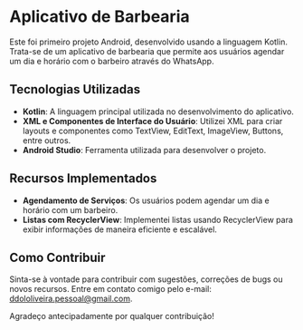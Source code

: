 # Aplicativo de Barbearia

Este foi primeiro projeto Android, desenvolvido usando a linguagem Kotlin. Trata-se de um aplicativo de barbearia que permite aos usuários agendar um dia e horário com o barbeiro através do WhatsApp.

## Tecnologias Utilizadas

- **Kotlin**: A linguagem principal utilizada no desenvolvimento do aplicativo.
- **XML e Componentes de Interface do Usuário**: Utilizei XML para criar layouts e componentes como TextView, EditText, ImageView, Buttons, entre outros.
- **Android Studio**: Ferramenta utilizada para desenvolver o projeto.
  

## Recursos Implementados

- **Agendamento de Serviços**: Os usuários podem agendar um dia e horário com um barbeiro.
- **Listas com RecyclerView**: Implementei listas usando RecyclerView para exibir informações de maneira eficiente e escalável.

## Como Contribuir

Sinta-se à vontade para contribuir com sugestões, correções de bugs ou novos recursos. 
Entre em contato comigo pelo e-mail: [ddololiveira.pessoal@gmail.com](mailto:ddololiveira.pessoal@gmail.com).


Agradeço antecipadamente por qualquer contribuição!

